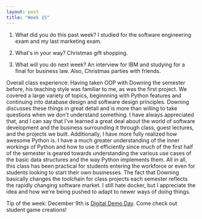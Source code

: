```yaml
---
layout: post
title: "Week 15"
---
```


1. What did you do this past week?
I studied for the software engineering exam and my last marketing exam.

2. What's in your way? 
Christmas gift shopping.

3. What will you do next week?
An interview for IBM and studying for a final for business law. Also, Christmas parties with friends.

Overall class experience: Having taken OOP with Downing the semester before, his teaching style was familiar to me, as was the first project. We covered a large variety of topics, beginnning with Python features and continuing into database design and software design principles. Downing discusses these things in great detail and is more than willing to take questions when we don't understand something. I have always appreciated that, and I can say that I've learned a great deal about the world of software development and the business surrounding it through class, guest lectures, and the projects we built. Additionally, I have more fully realized how awesome Python is. I have a much greater understanding of the inner workings of Python and how to use it efficiently since much of the first half of the semester is geared towards understanding the various use cases of the basic data structures and the way Python implements them. All in all, this class has been practical for students entering the workforce or even for students looking to start their own businesses. The fact that Downing basically changes the toolchain for class projects each semester reflects the rapidly changing software market. I still hate docker, but I appreciate the idea and how we're being pushed to adapt to newer ways of doing things.

Tip of the week: December 9th is <a href="http://calendar.utexas.edu/event/digital_demo_day_-_fall_2016#.WEXLKPkrJEb">Digital Demo Day</a>. Come check out student game creations!
